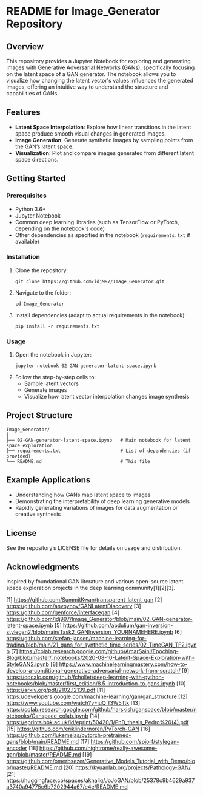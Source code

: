 # README for Image_Generator Repository

## Overview

This repository provides a Jupyter Notebook for exploring and generating images with Generative Adversarial Networks (GANs), specifically focusing on the latent space of a GAN generator. The notebook allows you to visualize how changing the latent vector's values influences the generated images, offering an intuitive way to understand the structure and capabilities of GANs.

## Features

- **Latent Space Interpolation**: Explore how linear transitions in the latent space produce smooth visual changes in generated images.
- **Image Generation**: Generate synthetic images by sampling points from the GAN’s latent space.
- **Visualization**: Plot and compare images generated from different latent space directions.

## Getting Started

### Prerequisites

- Python 3.6+
- Jupyter Notebook
- Common deep learning libraries (such as TensorFlow or PyTorch, depending on the notebook's code)
- Other dependencies as specified in the notebook (`requirements.txt` if available)

### Installation

1. Clone the repository:
   ```
   git clone https://github.com/idj997/Image_Generator.git
   ```
2. Navigate to the folder:
   ```
   cd Image_Generator
   ```
3. Install dependencies (adapt to actual requirements in the notebook):
   ```
   pip install -r requirements.txt
   ```

### Usage

1. Open the notebook in Jupyter:
   ```
   jupyter notebook 02-GAN-generator-latent-space.ipynb
   ```
2. Follow the step-by-step cells to:
   - Sample latent vectors
   - Generate images
   - Visualize how latent vector interpolation changes image synthesis

## Project Structure

```
Image_Generator/
│
├── 02-GAN-generator-latent-space.ipynb   # Main notebook for latent space exploration
├── requirements.txt                      # List of dependencies (if provided)
└── README.md                             # This file
```

## Example Applications

- Understanding how GANs map latent space to images
- Demonstrating the interpretability of deep learning generative models
- Rapidly generating variations of images for data augmentation or creative synthesis

## License

See the repository’s LICENSE file for details on usage and distribution.

## Acknowledgments

Inspired by foundational GAN literature and various open-source latent space exploration projects in the deep learning community[1][2][3].

[1] https://github.com/SummitKwan/transparent_latent_gan
[2] https://github.com/anvoynov/GANLatentDiscovery
[3] https://github.com/genforce/interfacegan
[4] https://github.com/idj997/Image_Generator/blob/main/02-GAN-generator-latent-space.ipynb
[5] https://github.com/abdulium/gan-inversion-stylegan2/blob/main/Task2_GANInversion_YOURNAMEHERE.ipynb
[6] https://github.com/stefan-jansen/machine-learning-for-trading/blob/main/21_gans_for_synthetic_time_series/02_TimeGAN_TF2.ipynb
[7] https://colab.research.google.com/github/AmarSaini/Epoching-Blog/blob/master/_notebooks/2020-08-10-Latent-Space-Exploration-with-StyleGAN2.ipynb
[8] https://www.machinelearningmastery.com/how-to-develop-a-conditional-generative-adversarial-network-from-scratch/
[9] https://cocalc.com/github/fchollet/deep-learning-with-python-notebooks/blob/master/first_edition/8.5-introduction-to-gans.ipynb
[10] https://arxiv.org/pdf/2102.12139.pdf
[11] https://developers.google.com/machine-learning/gan/gan_structure
[12] https://www.youtube.com/watch?v=iuQ_f3W5Ttk
[13] https://colab.research.google.com/github/harskish/ganspace/blob/master/notebooks/Ganspace_colab.ipynb
[14] https://eprints.bbk.ac.uk/id/eprint/50420/1/PhD_thesis_Pedro%20(4).pdf
[15] https://github.com/eriklindernoren/PyTorch-GAN
[16] https://github.com/lukemelas/pytorch-pretrained-gans/blob/main/README.md
[17] https://github.com/spiorf/stylegan-encoder
[18] https://github.com/nightrome/really-awesome-gan/blob/master/README.md
[19] https://github.com/omerbsezer/Generative_Models_Tutorial_with_Demo/blob/master/README.md
[20] https://kyuanlab.org/projects/Pathology-GAN/
[21] https://huggingface.co/spaces/akhaliq/JoJoGAN/blob/25378c9b4629a937a3740a94775c6b7202944a67/e4e/README.md

